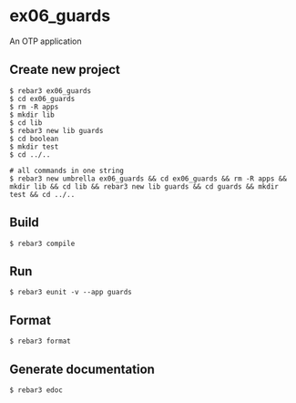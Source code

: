 ex06_guards
=====

An OTP application

Create new project
----	
	$ rebar3 ex06_guards
	$ cd ex06_guards
	$ rm -R apps
	$ mkdir lib
	$ cd lib
	$ rebar3 new lib guards
	$ cd boolean
	$ mkdir test
	$ cd ../..
	
	# all commands in one string
	$ rebar3 new umbrella ex06_guards && cd ex06_guards && rm -R apps && mkdir lib && cd lib && rebar3 new lib guards && cd guards && mkdir test && cd ../.. 

Build
-----
	$ rebar3 compile

Run
-----
	$ rebar3 eunit -v --app guards
	
Format
-----
	$ rebar3 format

Generate documentation
-----
	$ rebar3 edoc

